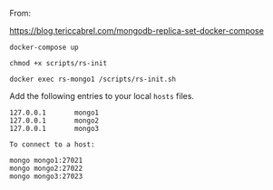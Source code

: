 From:

https://blog.tericcabrel.com/mongodb-replica-set-docker-compose

```
docker-compose up
```

```
chmod +x scripts/rs-init
```

```
docker exec rs-mongo1 /scripts/rs-init.sh
```

Add the following entries to your local `hosts` files.
```
127.0.0.1       mongo1
127.0.0.1       mongo2
127.0.0.1       mongo3
```

```
To connect to a host:

mongo mongo1:27021
mongo mongo2:27022
mongo mongo3:27023
```
